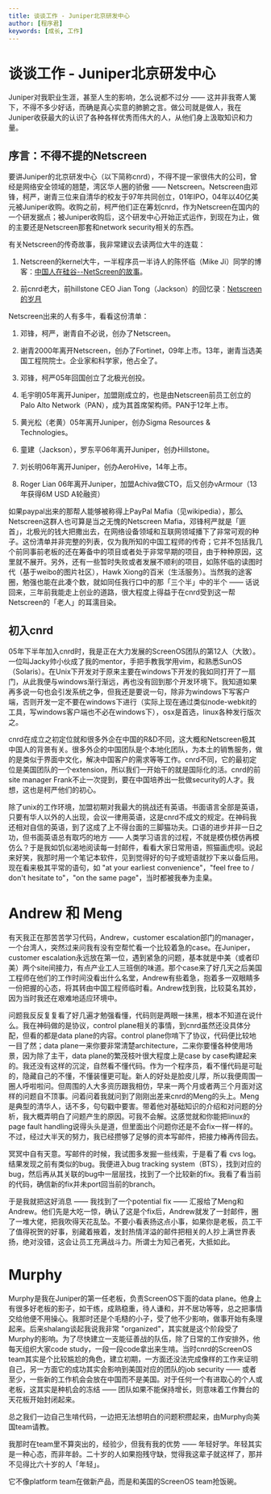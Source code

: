 ```yaml
---
title: 谈谈工作 - Juniper北京研发中心
author: [程序君]
keywords: [成长, 工作]
---
```


# 谈谈工作 - Juniper北京研发中心

Juniper对我职业生涯，甚至人生的影响，怎么说都不过分 —— 这并非我寄人篱下，不得不多少好话，而确是真心实意的肺腑之言。做公司就是做人，我在Juniper收获最大的认识了各种各样优秀而伟大的人，从他们身上汲取知识和力量。

## 序言：不得不提的Netscreen

要讲Juniper的北京研发中心（以下简称cnrd），不得不提一家很伟大的公司，曾经是网络安全领域的翘楚，湾区华人圈的骄傲 —— Netscreen。Netscreen由邓锋，柯严，谢青三位来自清华的校友于97年共同创立，01年IPO，04年以40亿美元被Juniper收购。收购之前，柯严他们正在筹划cnrd，作为Netscreen在国内的一个研发据点；被Juniper收购后，这个研发中心开始正式运作，到现在为止，做的主要还是Netscreen那套和network security相关的东西。

有关Netscreen的传奇故事，我非常建议去读两位大牛的连载：

1) Netscreen的kernel大牛，一半程序员一半诗人的陈怀临（Mike Ji）同学的博客：[中国人在硅谷--NetScreen的故事](http://blog.sina.com.cn/s/blog_62149f830100enn0.html)。

2) 前cnrd老大，前hillstone CEO Jian Tong（Jackson）的回忆录：[Netscreen的岁月](http://wenku.baidu.com/view/920103fec8d376eeaeaa313d.html)

Netscreen出来的人有多牛，看看这份清单：

1) 邓锋，柯严，谢青自不必说，创办了Netscreen。

2) 谢青2000年离开Netscreen，创办了Fortinet，09年上市。13年，谢青当选美国工程院院士。企业家和科学家，他占全了。

3) 邓锋，柯严05年回国创立了北极光创投。

4) 毛宇明05年离开Juniper，加盟刚成立的，也是由Netscreen前员工创立的Palo Alto Network（PAN），成为其首席架构师。PAN于12年上市。

5) 黄光松（老黄）05年离开Juniper，创办Sigma Resources & Technologies。

6) 童建（Jackson），罗东平06年离开Juniper，创办Hillstone。

7) 刘长明06年离开Juniper，创办AeroHive，14年上市。

8) Roger Lian 06年离开Juniper，加盟Achiva做CTO，后又创办vArmour（13年获得6M USD A轮融资）

如果paypal出来的那帮人能够被称得上PayPal Mafia（见wikipedia），那么Netscreen这群人也可算是当之无愧的Netscreen Mafia，邓锋柯严就是「匪首」，北极光的钱大把撒出去，在网络设备领域和互联网领域播下了非常可观的种子。这份清单并非完整的列表，仅为我所知的中国工程师的传奇；它并不包括我几个前同事前老板的还在筹备中的项目或者处于非常早期的项目，由于种种原因，这里就不展开。另外，还有一些暂时失败或者发展不顺利的项目，如陈怀临的读图时代（基于weibo的图片社区），Hawk Xiong的百米（生活服务）。当然我的途客圈，勉强也能在此凑个数，就如同任我行口中的那「三个半」中的半个 —— 话说回来，三年前我能走上创业的道路，很大程度上得益于在cnrd受到这一帮Netscreen的「老人」的耳濡目染。

## 初入cnrd

05年下半年加入cnrd时，我是正在大力发展的ScreenOS团队的第12人（大致）。一位叫Jacky帅小伙成了我的mentor，手把手教我学用vim，和熟悉SunOS（Solaris）。在Unix下开发对于原来主要在windows下开发的我如同打开了一扇门，从此我便与windows渐行渐远，再也没有回到那个开发环境下。我知道如果再多说一句也会引发系统之争，但我还是要说一句，除非为windows下写客户端，否则开发一定不要在windows下进行（实际上现在通过类似node-webkit的工具，写windows客户端也不必在windows下），osx是首选，linux各种发行版次之。

cnrd在成立之初定位就和很多外企在中国的R&D不同，这大概和Netscreen极其中国人的背景有关。很多外企的中国团队是个本地化团队，为本土的销售服务，做的是类似于界面中文化，解决中国客户的需求等等工作。cnrd不同，它的最初定位是美国团队的一个extension，所以我们一开始干的就是国际化的活。cnrd的前site manager Frank不止一次提到，要在中国培养出一批做security的人才。我想，这也是柯严他们的初心。

除了unix的工作环境，加盟初期对我最大的挑战还有英语。书面语言全部是英语，只要有华人以外的人出现，会议一律用英语，这是cnrd不成文的规定。在神码我还相对自信的英语，到了这成了上不得台面的三脚猫功夫。口语的进步并非一日之功，但书面英语总有取巧的地方 —— 人类学习语言的过程，不就是模仿模仿再模仿么？于是我如饥似渴地阅读每一封邮件，看看大家日常用语，照猫画虎呗。说起来好笑，我那时用一个笔记本软件，见到觉得好的句子或短语就抄下来以备后用。现在看来极其平常的语句，如 "at your earliest convenience"，"feel free to / don't hesitate to"，"on the same
page"，当时都被我奉为圭臬。

# Andrew 和 Meng

有天我正在那苦苦学习代码，Andrew，customer escalation部门的manager，一个台湾人，突然过来问我有没有空帮忙看一个比较着急的case。在Juniper，customer escalation永远放在第一位，遇到紧急的问题，基本就是中美（或者印美）两个site间接力，有点产业工人三班倒的味道。那个case来了好几天之后美国工程师在他们的工作时间没看出什么名堂，Andrew有些着急，抱着多一双眼睛多一份把握的心态，将其转由中国工程师临时看。Andrew找到我，比较莫名其妙，因为当时我还在艰难地适应环境中。

问题我反反复复看了好几遍才勉强看懂，代码则是两眼一抹黑，根本不知道在说什么。我在神码做的是协议，control plane相关的事情，到cnrd虽然还没具体分配，但看的都是data plane的内容。control plane你啃下了协议，代码便比较地一目了然；data plane一来你要非常清楚architecture，二来你要懂各种使用场景，因为除了主干，data plane的繁茂枝叶很大程度上是case by case构建起来的。我还没有这样的沉淀，自然看不懂代码。作为一个程序员，看不懂代码是可耻的，隐藏自己的不懂，不懂装懂更可耻。新人的好处是脸皮儿厚，所以我便周围一圈人呼啦啦问。但周围的人大多资历跟我相仿，早来一两个月或者两三个月面对这样的问题自不顶事。问着问着我就问到了刚刚出差来cnrd的Meng的头上。Meng是典型的清华人，话不多，句句戳中要害。带着他对基础知识的介绍和对问题的分析，我大概弄明白了问题产生的原因。可我不会解。这感觉就和你能把linux的page fault handling说得头头是道，但里面出个问题你还是不会fix一样一样的。不过，经过大半天的努力，我已经攒够了足够的资本写邮件，把接力棒再传回去。

冥冥中自有天意。写邮件的时候，我试图多发掘一些线索，于是看了看 cvs log。结果发现之前有类似的bug。我便进入bug tracking system（BTS），找到对应的bug，然后再从其关联的bug中一层层找，找到了一个比较新的fix。我看了看当前的代码，确信新的fix并未port回当前的branch。

于是我就把这好消息 —— 我找到了一个potential fix —— 汇报给了Meng和Andrew。他们先是大吃一惊，确认了这是个fix后，Andrew就发了一封邮件，圈了一堆大佬，把我吹得天花乱坠。不要小看表扬这点小事，如果你是老板，员工干了值得祝贺的好事，别藏着掖着，发封热情洋溢的邮件把相关的人抄上满世界表扬，绝对没错，这会让员工充满战斗力。所谓士为知己者死，大抵如此。

# Murphy

Murphy是我在Juniper的第一任老板，负责ScreenOS下面的data plane。他身上有很多好老板的影子，如干练，成熟稳重，待人谦和，并不居功等等，总之把事情交给他便不用操心。我那时还是个毛糙的小子，受了他不少影响，做事开始有条理起来。后来shalang谈起我说我非常 "organized"，其实就是这个阶段受了Murphy的影响。为了尽快建立一支能征善战的队伍，除了日常的工作安排外，他每天组织大家code study，一段一段code拿出来生啃。当时cnrd的ScreenOS team其实是个比较尴尬的角色，建立初期，一方面还没法完成像样的工作来证明自己，另一方面它的成功其实会影响到美国对应的团队的job security —— 或者至少，一些新的工作机会会放在中国而不是美国。对于任何一个有进取心的个人或老板，这其实是种机会的冻结 —— 团队如果不能保持增长，则意味着工作舞台的天花板开始封闭起来。

总之我们一边自己生啃代码，一边把无法想明白的问题积攒起来，由Murphy向美国team请教。

我那时在team里不算突出的，经验少，但我有我的优势 —— 年轻好学。年轻其实是一种心态，而非年龄。二十岁的人如果抱残守缺，觉得我这辈子就这样了，那并不见得比六十岁的人「年轻」。

它不像platform team在做新产品，而是和美国的ScreenOS team抢饭碗。
